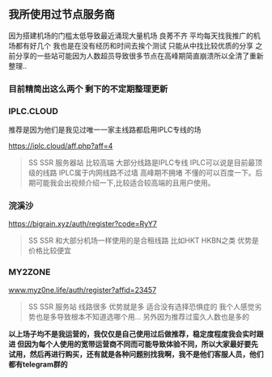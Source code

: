 ## 我所使用过节点服务商 

 因为搭建机场的门槛太低导致最近涌现大量机场 良莠不齐 平均每天找我推广的机场都有好几个 
 我也是在没有经历和时间去挨个测试 只能从中找比较优质的分享
 之前分享的一些站可能因为人数超员导致很多节点在高峰期简直崩溃所以全清了重新整理..

### 目前精简出这么两个 剩下的不定期整理更新

### IPLC.CLOUD 

推荐是因为他们是我见过唯一一家主线路都启用IPLC专线的场

https://iplc.cloud/aff.php?aff=4

>SS SSR 服务器站 比较高端 大部分线路是IPLC专线 IPLC可以说是目前最顶级的线路 IPLC属于内网线路不过墙 高峰期不拥堵 不懂的可以百度一下。后期可能我会出视频介绍一下,比较适合较高端的且用户使用。

### 浣溪沙

https://bigrain.xyz/auth/register?code=RyY7

>SS SSR 和大部分机场一样使用的是合租线路 比如HKT HKBN之类 优势是价格比较便宜

### MY2ZONE  

www.myz0ne.life/auth/register?affid=23457

>SS SSR 服务站 线路很多 优势就是多 适合没有选择恐惧症的 我个人感觉劣势也是多导致根本不知道选哪个用... 另外因为推荐过蛮久人数也是多的

**以上场子均不是我运营的，我仅仅是自己使用过后做推荐，稳定度程度我会实时跟进 但因为每个人使用的宽带运营商不同而可能导致体验不同，所以大家最好要先试用，然后再进行购买，还有就是各种问题别找我啊，我不是他们客服人员，他们都有telegram群的**
